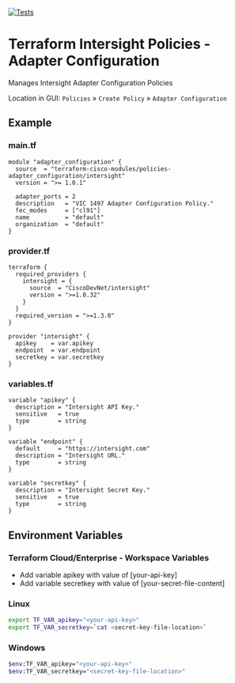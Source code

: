 <!-- BEGIN_TF_DOCS -->
[![Tests](https://github.com/terraform-cisco-modules/terraform-intersight-policies-adapter-configuration/actions/workflows/test.yml/badge.svg)](https://github.com/terraform-cisco-modules/terraform-intersight-policies-adapter-configuration/actions/workflows/test.yml)
# Terraform Intersight Policies - Adapter Configuration
Manages Intersight Adapter Configuration Policies

Location in GUI:
`Policies` » `Create Policy` » `Adapter Configuration`

## Example

### main.tf
```hcl
module "adapter_configuration" {
  source  = "terraform-cisco-modules/policies-adapter_configuration/intersight"
  version = ">= 1.0.1"

  adapter_ports = 2
  description   = "VIC 1497 Adapter Configuration Policy."
  fec_modes     = ["cl91"]
  name          = "default"
  organization  = "default"
}
```

### provider.tf
```hcl
terraform {
  required_providers {
    intersight = {
      source  = "CiscoDevNet/intersight"
      version = ">=1.0.32"
    }
  }
  required_version = ">=1.3.0"
}

provider "intersight" {
  apikey    = var.apikey
  endpoint  = var.endpoint
  secretkey = var.secretkey
}
```

### variables.tf
```hcl
variable "apikey" {
  description = "Intersight API Key."
  sensitive   = true
  type        = string
}

variable "endpoint" {
  default     = "https://intersight.com"
  description = "Intersight URL."
  type        = string
}

variable "secretkey" {
  description = "Intersight Secret Key."
  sensitive   = true
  type        = string
}
```

## Environment Variables

### Terraform Cloud/Enterprise - Workspace Variables
- Add variable apikey with value of [your-api-key]
- Add variable secretkey with value of [your-secret-file-content]

### Linux
```bash
export TF_VAR_apikey="<your-api-key>"
export TF_VAR_secretkey=`cat <secret-key-file-location>`
```

### Windows
```bash
$env:TF_VAR_apikey="<your-api-key>"
$env:TF_VAR_secretkey="<secret-key-file-location>"
```
<!-- END_TF_DOCS -->